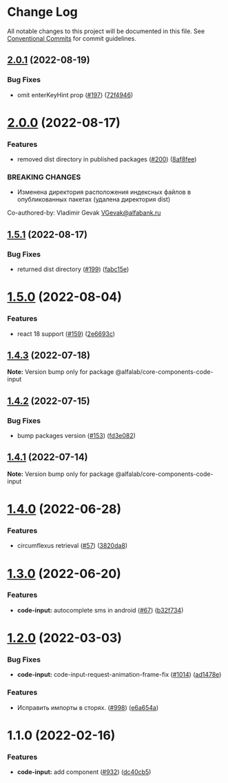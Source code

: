 # Change Log

All notable changes to this project will be documented in this file.
See [Conventional Commits](https://conventionalcommits.org) for commit guidelines.

## [2.0.1](https://github.com/core-ds/core-components/compare/@alfalab/core-components-code-input@2.0.0...@alfalab/core-components-code-input@2.0.1) (2022-08-19)


### Bug Fixes

* omit enterKeyHint prop ([#197](https://github.com/core-ds/core-components/issues/197)) ([72f4946](https://github.com/core-ds/core-components/commit/72f494623c282f61b45539fa1c13d5c45bc5180c))





# [2.0.0](https://github.com/core-ds/core-components/compare/@alfalab/core-components-code-input@1.5.1...@alfalab/core-components-code-input@2.0.0) (2022-08-17)


### Features

* removed dist directory in published packages ([#200](https://github.com/core-ds/core-components/issues/200)) ([8af8fee](https://github.com/core-ds/core-components/commit/8af8fee53ca0bd19fa2d1ca1422e0df23096e2c8))


### BREAKING CHANGES

* Изменена директория расположения индексных файлов в опубликованных пакетах (удалена
директория dist)

Co-authored-by: Vladimir Gevak <VGevak@alfabank.ru>





## [1.5.1](https://github.com/core-ds/core-components/compare/@alfalab/core-components-code-input@1.5.0...@alfalab/core-components-code-input@1.5.1) (2022-08-17)


### Bug Fixes

* returned dist directory ([#199](https://github.com/core-ds/core-components/issues/199)) ([fabc15e](https://github.com/core-ds/core-components/commit/fabc15effa1457ca65ec7238206f1b1fc2a2a613))





# [1.5.0](https://github.com/core-ds/core-components/compare/@alfalab/core-components-code-input@1.4.3...@alfalab/core-components-code-input@1.5.0) (2022-08-04)


### Features

* react 18 support ([#159](https://github.com/core-ds/core-components/issues/159)) ([2e6693c](https://github.com/core-ds/core-components/commit/2e6693c62f534e333aadb7d3fff4ffd78ac84c63))





## [1.4.3](https://github.com/core-ds/core-components/compare/@alfalab/core-components-code-input@1.4.2...@alfalab/core-components-code-input@1.4.3) (2022-07-18)

**Note:** Version bump only for package @alfalab/core-components-code-input





## [1.4.2](https://github.com/core-ds/core-components/compare/@alfalab/core-components-code-input@1.4.1...@alfalab/core-components-code-input@1.4.2) (2022-07-15)


### Bug Fixes

* bump packages version ([#153](https://github.com/core-ds/core-components/issues/153)) ([fd3e082](https://github.com/core-ds/core-components/commit/fd3e08205672129cdce04e1000c673f2cd9c10da))





## [1.4.1](https://github.com/core-ds/core-components/compare/@alfalab/core-components-code-input@1.4.0...@alfalab/core-components-code-input@1.4.1) (2022-07-14)

**Note:** Version bump only for package @alfalab/core-components-code-input





# [1.4.0](https://github.com/core-ds/core-components/compare/@alfalab/core-components-code-input@1.3.0...@alfalab/core-components-code-input@1.4.0) (2022-06-28)


### Features

* circumflexus retrieval ([#57](https://github.com/core-ds/core-components/issues/57)) ([3820da8](https://github.com/core-ds/core-components/commit/3820da818bcdcbee6904c648b3e29c3c828fe202))





# [1.3.0](https://github.com/core-ds/core-components/compare/@alfalab/core-components-code-input@1.2.3...@alfalab/core-components-code-input@1.3.0) (2022-06-20)


### Features

* **code-input:** autocomplete sms in android ([#67](https://github.com/core-ds/core-components/issues/67)) ([b32f734](https://github.com/core-ds/core-components/commit/b32f73403d5ccce9812368e5f186952a67dca57c))





# [1.2.0](https://github.com/core-ds/core-components/compare/@alfalab/core-components-code-input@1.1.0...@alfalab/core-components-code-input@1.2.0) (2022-03-03)


### Bug Fixes

* **code-input:** code-input-request-animation-frame-fix ([#1014](https://github.com/core-ds/core-components/issues/1014)) ([ad1478e](https://github.com/core-ds/core-components/commit/ad1478ebfd17679e8a2792462c619f525e5b7bb9))


### Features

* Исправить импорты в сторях. ([#998](https://github.com/core-ds/core-components/issues/998)) ([e6a654a](https://github.com/core-ds/core-components/commit/e6a654a0599451c7d149484cb61d8067eed083b7))





# 1.1.0 (2022-02-16)


### Features


* **code-input:** add component ([#932](https://github.com/core-ds/core-components/issues/932)) ([dc40cb5](https://github.com/core-ds/core-components/commit/dc40cb5b28322b4a2dc5735b354a7d45cf34adb9))
